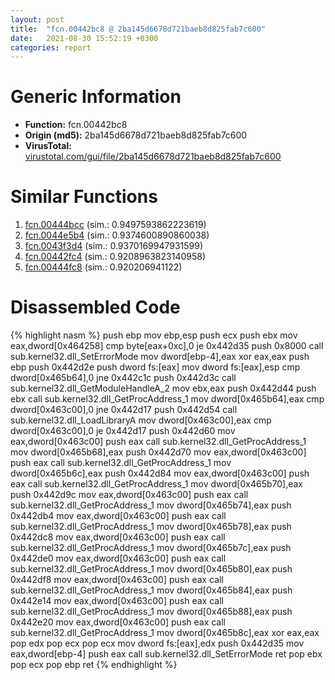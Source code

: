 ```yaml
---
layout: post
title:  "fcn.00442bc8 @ 2ba145d6678d721baeb8d825fab7c600"
date:   2021-08-30 15:52:19 +0300
categories: report
---
```


# Generic Information
- **Function:** fcn.00442bc8
- **Origin (md5):** 2ba145d6678d721baeb8d825fab7c600
- **VirusTotal:** [virustotal.com/gui/file/2ba145d6678d721baeb8d825fab7c600][virustotal_ref]



# Similar Functions

1. [fcn.00444bcc][similar_1_ref] (sim.: 0.9497593862223619)
2. [fcn.0044e5b4][similar_2_ref] (sim.: 0.9374600890860038)
3. [fcn.0043f3d4][similar_3_ref] (sim.: 0.9370169947931599)
4. [fcn.00442fc4][similar_4_ref] (sim.: 0.9208963823140958)
5. [fcn.00444fc8][similar_5_ref] (sim.: 0.920206941122)


# Disassembled Code

{% highlight nasm %}
push ebp
mov ebp,esp
push ecx
push ebx
mov eax,dword[0x464258]
cmp byte[eax+0xc],0
je 0x442d35
push 0x8000
call sub.kernel32.dll_SetErrorMode
mov dword[ebp-4],eax
xor eax,eax
push ebp
push 0x442d2e
push dword fs:[eax]
mov dword fs:[eax],esp
cmp dword[0x465b64],0
jne 0x442c1c
push 0x442d3c
call sub.kernel32.dll_GetModuleHandleA_2
mov ebx,eax
push 0x442d44
push ebx
call sub.kernel32.dll_GetProcAddress_1
mov dword[0x465b64],eax
cmp dword[0x463c00],0
jne 0x442d17
push 0x442d54
call sub.kernel32.dll_LoadLibraryA
mov dword[0x463c00],eax
cmp dword[0x463c00],0
je 0x442d17
push 0x442d60
mov eax,dword[0x463c00]
push eax
call sub.kernel32.dll_GetProcAddress_1
mov dword[0x465b68],eax
push 0x442d70
mov eax,dword[0x463c00]
push eax
call sub.kernel32.dll_GetProcAddress_1
mov dword[0x465b6c],eax
push 0x442d84
mov eax,dword[0x463c00]
push eax
call sub.kernel32.dll_GetProcAddress_1
mov dword[0x465b70],eax
push 0x442d9c
mov eax,dword[0x463c00]
push eax
call sub.kernel32.dll_GetProcAddress_1
mov dword[0x465b74],eax
push 0x442db4
mov eax,dword[0x463c00]
push eax
call sub.kernel32.dll_GetProcAddress_1
mov dword[0x465b78],eax
push 0x442dc8
mov eax,dword[0x463c00]
push eax
call sub.kernel32.dll_GetProcAddress_1
mov dword[0x465b7c],eax
push 0x442de0
mov eax,dword[0x463c00]
push eax
call sub.kernel32.dll_GetProcAddress_1
mov dword[0x465b80],eax
push 0x442df8
mov eax,dword[0x463c00]
push eax
call sub.kernel32.dll_GetProcAddress_1
mov dword[0x465b84],eax
push 0x442e14
mov eax,dword[0x463c00]
push eax
call sub.kernel32.dll_GetProcAddress_1
mov dword[0x465b88],eax
push 0x442e20
mov eax,dword[0x463c00]
push eax
call sub.kernel32.dll_GetProcAddress_1
mov dword[0x465b8c],eax
xor eax,eax
pop edx
pop ecx
pop ecx
mov dword fs:[eax],edx
push 0x442d35
mov eax,dword[ebp-4]
push eax
call sub.kernel32.dll_SetErrorMode
ret 
pop ebx
pop ecx
pop ebp
ret 
{% endhighlight %}


[similar_1_ref]: /report/fcn.00444bcc@27f3ad32e2eddc62e5434f19748fa0be
[similar_2_ref]: /report/fcn.0044e5b4@6635b2bf1f4673ef3a7d242a02608d58
[similar_3_ref]: /report/fcn.0043f3d4@8aa4eec8eb0ac35fe10d9e0394d3dbe4
[similar_4_ref]: /report/fcn.00442fc4@2ba145d6678d721baeb8d825fab7c600
[similar_5_ref]: /report/fcn.00444fc8@27f3ad32e2eddc62e5434f19748fa0be
[virustotal_ref]: https://www.virustotal.com/gui/file/2ba145d6678d721baeb8d825fab7c600